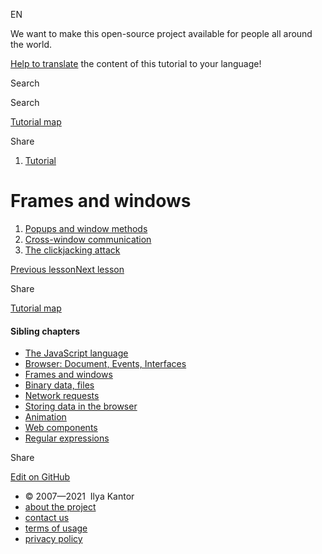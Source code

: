 EN


<!-- -->


We want to make this open-source project available for people all around the world.

[Help to translate](https://javascript.info/translate) the content of this tutorial to your language!



Search

Search

<a href="/tutorial/map" class="map"><span class="map__text">Tutorial map</span></a>

<span class="share-icons__title">Share</span><a href="https://twitter.com/share?url=https%3A%2F%2Fjavascript.info%2Fframes-and-windows" class="share share_tw"></a><a href="https://www.facebook.com/sharer/sharer.php?s=100&amp;p%5Burl%5D=https%3A%2F%2Fjavascript.info%2Fframes-and-windows" class="share share_fb"></a>


1.  <a href="/" class="breadcrumbs__link"><span class="breadcrumbs__hidden-text">Tutorial</span></a>

# Frames and windows

1.  <a href="/popup-windows" class="lessons-list__link">Popups and window methods</a>
2.  <a href="/cross-window-communication" class="lessons-list__link">Cross-window communication</a>
3.  <a href="/clickjacking" class="lessons-list__link">The clickjacking attack</a>

<a href="/event-loop" class="page__nav page__nav_prev"><span class="page__nav-text"><span class="page__nav-text-shortcut"></span></span><span class="page__nav-text-alternate">Previous lesson</span></a><a href="/popup-windows" class="page__nav page__nav_next"><span class="page__nav-text"><span class="page__nav-text-shortcut"></span></span><span class="page__nav-text-alternate">Next lesson</span></a>

<span class="share-icons__title">Share</span><a href="https://twitter.com/share?url=https%3A%2F%2Fjavascript.info%2Fframes-and-windows" class="share share_tw"></a><a href="https://www.facebook.com/sharer/sharer.php?s=100&amp;p%5Burl%5D=https%3A%2F%2Fjavascript.info%2Fframes-and-windows" class="share share_fb"></a>

<a href="/tutorial/map" class="map"><span class="map__text">Tutorial map</span></a>

<a href="/tutorial/map" class="map"></a>

#### Sibling chapters

-   <a href="/js" class="sidebar__link">The JavaScript language</a>
-   <a href="/ui" class="sidebar__link">Browser: Document, Events, Interfaces</a>
-   <a href="/frames-and-windows" class="sidebar__link">Frames and windows</a>
-   <a href="/binary" class="sidebar__link">Binary data, files</a>
-   <a href="/network" class="sidebar__link">Network requests</a>
-   <a href="/data-storage" class="sidebar__link">Storing data in the browser</a>
-   <a href="/animation" class="sidebar__link">Animation</a>
-   <a href="/web-components" class="sidebar__link">Web components</a>
-   <a href="/regular-expressions" class="sidebar__link">Regular expressions</a>

Share

<a href="https://twitter.com/share?url=https%3A%2F%2Fjavascript.info%2Fframes-and-windows" class="share share_tw sidebar__share"></a><a href="https://www.facebook.com/sharer/sharer.php?s=100&amp;p%5Burl%5D=https%3A%2F%2Fjavascript.info%2Fframes-and-windows" class="share share_fb sidebar__share"></a>

<a href="https://github.com/javascript-tutorial/en.javascript.info/blob/master/3-frames-and-windows" class="sidebar__link">Edit on GitHub</a>

-   © 2007—2021  Ilya Kantor
-   <a href="/about" class="page-footer__link">about the project</a>
-   <a href="/about#contact-us" class="page-footer__link">contact us</a>
-   <a href="/terms" class="page-footer__link">terms of usage</a>
-   <a href="/privacy" class="page-footer__link">privacy policy</a>
